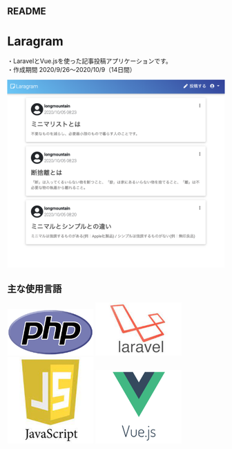 ## README

# Laragram
・LaravelとVue.jsを使った記事投稿アプリケーションです。  
・作成期間 2020/9/26〜2020/10/9（14日間）
  
![記事一覧](https://github.com/longmt0225/laravel/blob/main/index.png)

## 主な使用言語
<img src="https://github.com/longmt0225/laravel/blob/main/PHP.png" width="200px">
<img src="https://github.com/longmt0225/laravel/blob/main/laravel.jpeg" width="200px">
<img src="https://github.com/longmt0225/laravel/blob/main/JavaScript.jpeg" width="200px">
<img src="https://github.com/longmt0225/laravel/blob/main/vuejs.png" width="200px">


 
